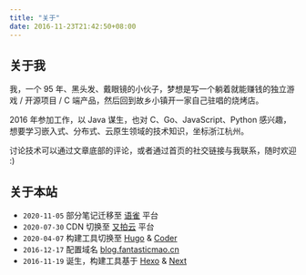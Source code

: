 ```yaml
---
title: "关于"
date: 2016-11-23T21:42:50+08:00
---
```


## 关于我

我，一个 95 年、黑头发、戴眼镜的小伙子，梦想是写一个躺着就能赚钱的独立游戏 / 开源项目 / C 端产品，然后回到故乡小镇开一家自己驻唱的烧烤店。

2016 年参加工作，以 Java 谋生，也对 C、Go、JavaScript、Python 感兴趣，想要学习嵌入式、分布式、云原生领域的技术知识，坐标浙江杭州。

讨论技术可以通过文章底部的评论，或者通过首页的社交链接与我联系，随时欢迎 :)

## 关于本站

- `2020-11-05` 部分笔记迁移至 [语雀](https://www.yuque.com/fantasticmao/tech) 平台
- `2020-07-30` CDN 切换至 [又拍云](https://www.upyun.com/) 平台
- `2020-04-07` 构建工具切换至 [Hugo](https://gohugo.io/) & [Coder](https://github.com/luizdepra/hugo-coder/)
- `2016-12-17` 配置域名 [blog.fantasticmao.cn](https://blog.fantasticmao.cn)
- `2016-11-19` 诞生，构建工具基于 [Hexo](https://hexo.io) & [Next](https://theme-next.iissnan.com)
